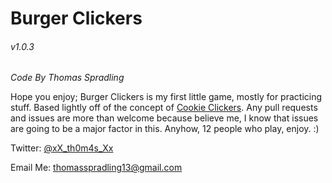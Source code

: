 # Burger Clickers 
###### v1.0.3
_Code By Thomas Spradling_

Hope you enjoy; Burger Clickers is my first little game, mostly for practicing stuff. Based lightly off of the concept of [Cookie Clickers](http://orteil.dashnet.org/cookieclicker/). Any pull requests and issues are more than welcome because believe me, I know that issues are going to be a major factor in this. Anyhow, 12 people who play, enjoy. :)

Twitter: [@xX_th0m4s_Xx](https://twitter.com/xX_th0m4s_Xx)

Email Me: [thomasspradling13@gmail.com](mailto:thomasspradling13@gmail.com)
